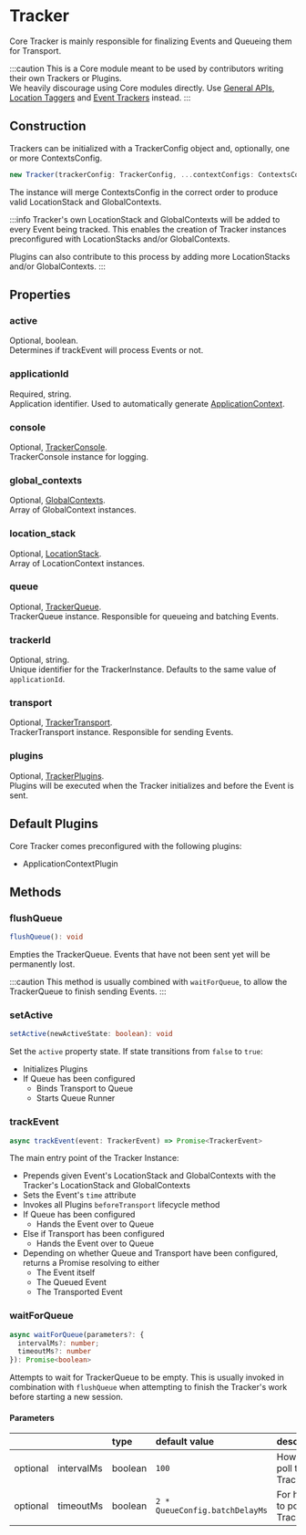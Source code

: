 # Tracker

Core Tracker is mainly responsible for finalizing Events and Queueing them for Transport. 

:::caution
This is a Core module meant to be used by contributors writing their own Trackers or Plugins.  
We heavily discourage using Core modules directly. Use [General APIs](/tracking/api-reference/general/overview.md), [Location Taggers](/tracking/api-reference/locationTaggers/overview.md) and [Event Trackers](/tracking/api-reference/eventTrackers/overview.md) instead.
:::

## Construction
Trackers can be initialized with a TrackerConfig object and, optionally, one or more ContextsConfig.

```typescript
new Tracker(trackerConfig: TrackerConfig, ...contextConfigs: ContextsConfig[])
```

The instance will merge ContextsConfig in the correct order to produce valid LocationStack and GlobalContexts.

:::info 
Tracker's own LocationStack and GlobalContexts will be added to every Event being tracked. 
This enables the creation of Tracker instances preconfigured with LocationStacks and/or GlobalContexts.

Plugins can also contribute to this process by adding more LocationStacks and/or GlobalContexts. 
:::

## Properties

### active
Optional, boolean.    
Determines if trackEvent will process Events or not.

### applicationId
Required, string.   
Application identifier. Used to automatically generate [ApplicationContext](/taxonomy/reference/global-contexts/ApplicationContext.md).

### console
Optional, [TrackerConsole](/tracking/api-reference/core/TrackerConsole.md).   
TrackerConsole instance for logging.

### global_contexts
Optional, [GlobalContexts](/tracking/api-reference/core/GlobalContexts.md).   
Array of GlobalContext instances.

### location_stack
Optional, [LocationStack](/tracking/api-reference/core/LocationStack.md).  
Array of LocationContext instances.

### queue
Optional, [TrackerQueue](/tracking/api-reference/core/TrackerQueue.md).  
TrackerQueue instance. Responsible for queueing and batching Events.

### trackerId
Optional, string.  
Unique identifier for the TrackerInstance. Defaults to the same value of `applicationId`.

### transport
Optional, [TrackerTransport](/tracking/api-reference/core/TrackerTransport.md).   
TrackerTransport instance. Responsible for sending Events.

### plugins
Optional, [TrackerPlugins](/tracking/api-reference/core/TrackerPlugins.md).  
Plugins will be executed when the Tracker initializes and before the Event is sent.

## Default Plugins
Core Tracker comes preconfigured with the following plugins:
- ApplicationContextPlugin


## Methods

### flushQueue
```typescript
flushQueue(): void
```
Empties the TrackerQueue. Events that have not been sent yet will be permanently lost.

:::caution
This method is usually combined with `waitForQueue`, to allow the TrackerQueue to finish sending Events. 
:::

### setActive
```typescript
setActive(newActiveState: boolean): void
```

Set the `active` property state. If state transitions from `false` to `true`: 
- Initializes Plugins
- If Queue has been configured
  - Binds Transport to Queue
  - Starts Queue Runner

### trackEvent
```typescript
async trackEvent(event: TrackerEvent) => Promise<TrackerEvent>
```
The main entry point of the Tracker Instance:
- Prepends given Event's LocationStack and GlobalContexts with the Tracker's LocationStack and GlobalContexts
- Sets the Event's `time` attribute
- Invokes all Plugins `beforeTransport` lifecycle method
- If Queue has been configured
  - Hands the Event over to Queue 
- Else if Transport has been configured
  - Hands the Event over to Queue
- Depending on whether Queue and Transport have been configured, returns a Promise resolving to either 
  - The Event itself
  - The Queued Event
  - The Transported Event

### waitForQueue
```typescript
async waitForQueue(parameters?: { 
  intervalMs?: number; 
  timeoutMs?: number 
}): Promise<boolean>
```
Attempts to wait for TrackerQueue to be empty. This is usually invoked in combination with `flushQueue` when
attempting to finish the Tracker's work before starting a new session.

#### Parameters
|          |            | type    | default value                  | description
| :-:      | :--        | :--     | :--                            | :--
| optional | intervalMs | boolean | `100`                          | How often to poll the TrackerQueue
| optional | timeoutMs  | boolean | `2 * QueueConfig.batchDelayMs` | For how long to poll the TrackerQueue

